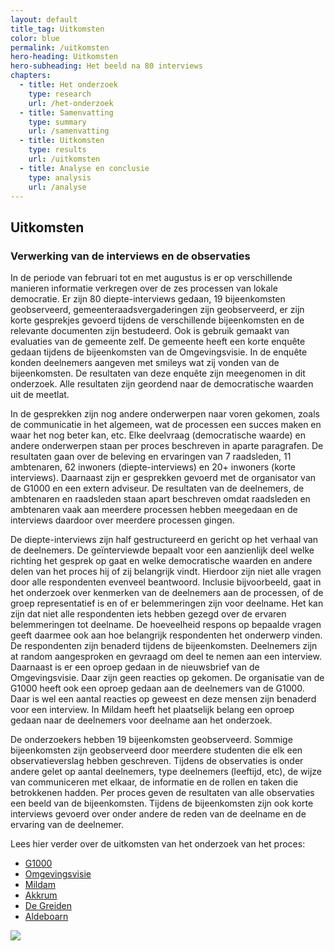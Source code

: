 ```yaml
---
layout: default
title_tag: Uitkomsten
color: blue
permalink: /uitkomsten
hero-heading: Uitkomsten
hero-subheading: Het beeld na 80 interviews
chapters:
  - title: Het onderzoek
    type: research
    url: /het-onderzoek
  - title: Samenvatting
    type: summary
    url: /samenvatting
  - title: Uitkomsten
    type: results
    url: /uitkomsten
  - title: Analyse en conclusie
    type: analysis
    url: /analyse
---
```

## Uitkomsten

### Verwerking van de interviews en de observaties

In de periode van februari tot en met augustus is er op verschillende manieren informatie verkregen over de zes processen van lokale democratie. Er zijn 80 diepte-interviews gedaan, 19 bijeenkomsten geobserveerd, gemeenteraadsvergaderingen zijn geobserveerd, er zijn korte gesprekjes gevoerd tijdens de verschillende bijeenkomsten en de relevante documenten zijn bestudeerd. Ook is gebruik gemaakt van evaluaties van de gemeente zelf. De gemeente heeft een korte enquête gedaan tijdens de bijeenkomsten van de Omgevingsvisie. In de enquête konden deelnemers aangeven met smileys wat zij vonden van de bijeenkomsten. De resultaten van deze enquête zijn meegenomen in dit onderzoek. Alle resultaten zijn geordend naar de democratische waarden uit de meetlat.

In de gesprekken zijn nog andere onderwerpen naar voren gekomen, zoals de communicatie in het algemeen, wat de processen een succes maken en waar het nog beter kan, etc. Elke deelvraag (democratische waarde) en andere onderwerpen staan per proces beschreven in aparte paragrafen. De resultaten gaan over de beleving en ervaringen van 7 raadsleden, 11 ambtenaren, 62 inwoners (diepte-interviews) en 20+ inwoners (korte interviews). Daarnaast zijn er gesprekken gevoerd met de organisator van de G1000 en een extern adviseur. De resultaten van de deelnemers, de ambtenaren en raadsleden staan apart beschreven omdat raadsleden en ambtenaren vaak aan meerdere processen hebben meegedaan en de interviews daardoor over meerdere processen gingen.

De diepte-interviews zijn half gestructureerd en gericht op het verhaal van de deelnemers. De geïnterviewde bepaalt voor een aanzienlijk deel welke richting het gesprek op gaat en welke democratische waarden en andere delen van het proces hij of zij belangrijk vindt. Hierdoor zijn niet alle vragen door alle respondenten evenveel beantwoord. Inclusie bijvoorbeeld, gaat in het onderzoek over kenmerken van de deelnemers aan de processen, of de groep representatief is en of er belemmeringen zijn voor deelname. Het kan zijn dat niet alle respondenten iets hebben gezegd over de ervaren belemmeringen tot deelname. De hoeveelheid respons op bepaalde vragen geeft daarmee ook aan hoe belangrijk respondenten het onderwerp vinden. De respondenten zijn benaderd tijdens de bijeenkomsten. Deelnemers zijn at random aangesproken en gevraagd om deel te nemen aan een interview. Daarnaast is er een oproep gedaan in de nieuwsbrief van de Omgevingsvisie. Daar zijn geen reacties op gekomen. De organisatie van de G1000 heeft ook een oproep gedaan aan de deelnemers van de G1000. Daar is wel een aantal reacties op geweest en deze mensen zijn benaderd voor een interview. In Mildam heeft het plaatselijk belang een oproep gedaan naar de deelnemers voor deelname aan het onderzoek.

De onderzoekers hebben 19 bijeenkomsten geobserveerd. Sommige bijeenkomsten zijn geobserveerd door meerdere studenten die elk een observatieverslag hebben geschreven. Tijdens de observaties is onder andere gelet op aantal deelnemers, type deelnemers (leeftijd, etc), de wijze van communiceren met elkaar, de informatie en de rollen en taken die betrokkenen hadden. Per proces geven de resultaten van alle observaties een beeld van de bijeenkomsten.
Tijdens de bijeenkomsten zijn ook korte interviews gevoerd over onder andere de reden van de deelname en de ervaring van de deelnemer.

Lees hier verder over de uitkomsten van het onderzoek van het proces:

* [G1000](/g1000)
* [Omgevingsvisie](/omgevingsvisie)
* [Mildam](/mildam)
* [Akkrum](/akkrum)
* [De Greiden](/de-greiden)
* [Aldeboarn](/aldeboarn)

![](/uploads/Ill_keuzes.jpg)

